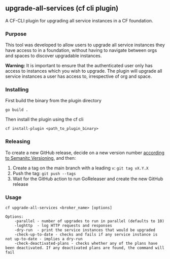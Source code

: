 ## upgrade-all-services (cf cli plugin)

A CF-CLI plugin for upgrading all service instances in a CF foundation.

### Purpose
This tool was developed to allow users to upgrade all service instances they have access to in a foundation, without having to navigate between orgs and spaces to discover upgradable instances.

**Warning:** It is important to ensure that the authenticated user only has access to instances which you wish to upgrade. The plugin will upgrade all service instances a user has access to, irrespective of org and space. 

### Installing
First build the binary from the plugin directory
```
go build .
```
Then install the plugin using the cf cli
```
cf install-plugin <path_to_plugin_binary>
```

### Releasing
To create a new GitHub release, decide on a new version number [according to Semanitc Versioning](https://semver.org/), and then:
1. Create a tag on the main branch with a leading `v`:
   `git tag vX.Y.X`
1. Push the tag:
   `git push --tags`
1. Wait for the GitHub action to run GoReleaser and create the new GitHub release


### Usage

```
cf upgrade-all-services <broker_name> [options]

Options:
    -parallel - number of upgrades to run in parallel (defaults to 10)
    -loghttp  - log HTTP requests and responses
    -dry-run  - print the service instances that would be upgraded
    -check-up-to-date - checks and fails if any service instance is not up-to-date - implies a dry-run
    -check-deactivated-plans - checks whether any of the plans have been deactivated. If any deactivated plans are found, the command will fail
```